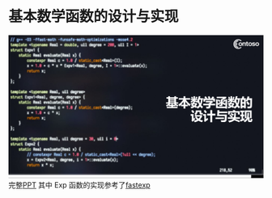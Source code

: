 # 基本数学函数的设计与实现

![](img/first.png)
完整[PPT](/img/ppt.pdf)
其中 Exp 函数的实现参考了[fastexp](https://github.com/simonpf/fastexp)
